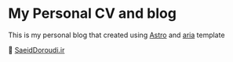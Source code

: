 # My Personal CV and blog

This is my personal blog that created using [Astro](https://astro.build) and [aria](https://github.com/static-templates/aria) template

🔗 [SaeidDoroudi.ir](https://saeiddoroudi.ir)
